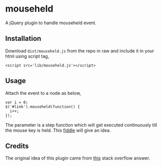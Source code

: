 mouseheld
==========================

A jQuery plugin to handle mouseheld event.

Installation
-----
Download `dist/mouseheld.js` from the repo in raw and include it in your html using script tag,

    <script src='lib/mouseheld.js'></script>

Usage
-----
Attach the event to a node as below,

    var i = 0;
    $('#link').mouseheld(function() {
      i++;
    });

The parameter is a step function which will get executed continuously till the mouse key is held. This [fiddle](http://jsfiddle.net/bnesu3h9/7/) will give an idea.

Credits
-----
The original idea of this plugin came from [this](http://stackoverflow.com/a/28127763/1328888) stack overflow answer.
